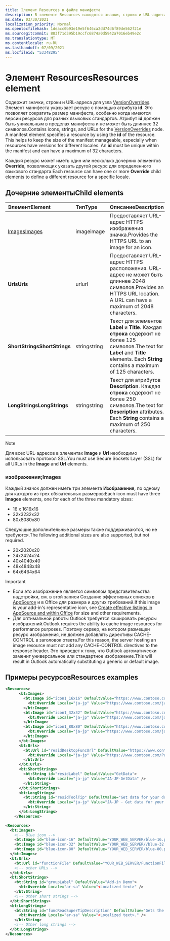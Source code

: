 ```yaml
---
title: Элемент Resources в файле манифеста
description: В элементе Resources находятся значки, строки и URL-адреса для узла VersionOverrides.
ms.date: 03/30/2021
localization_priority: Normal
ms.openlocfilehash: 1deacc0b93e19e5f646ca2dd74d6f89de562f21e
ms.sourcegitcommit: 883f71d395b19ccfc6874a0d5942a7016eb49e2c
ms.translationtype: MT
ms.contentlocale: ru-RU
ms.lasthandoff: 07/09/2021
ms.locfileid: "53348295"
---
```

# <a name="resources-element"></a><span data-ttu-id="198a4-103">Элемент Resources</span><span class="sxs-lookup"><span data-stu-id="198a4-103">Resources element</span></span>

<span data-ttu-id="198a4-p101">Содержит значки, строки и URL-адреса для узла [VersionOverrides](versionoverrides.md). Элемент манифеста указывает ресурс с помощью атрибута **id**. Это позволяет сократить размер манифеста, особенно когда имеются версии ресурсов для разных языковых стандартов. Атрибут **id** должен быть уникальным в пределах манифеста и не может быть длиннее 32 символов.</span><span class="sxs-lookup"><span data-stu-id="198a4-p101">Contains icons, strings, and URLs for the [VersionOverrides](versionoverrides.md) node. A manifest element specifies a resource by using the **id** of the resource. This helps to keep the size of the manifest manageable, especially when resources have versions for different locales. An **id** must be unique within the manifest and can have a maximum of 32 characters.</span></span>

<span data-ttu-id="198a4-108">Каждый ресурс может иметь один или несколько дочерних элементов **Override**, позволяющих указать другой ресурс для определенного языкового стандарта.</span><span class="sxs-lookup"><span data-stu-id="198a4-108">Each resource can have one or more **Override** child elements to define a different resource for a specific locale.</span></span>

## <a name="child-elements"></a><span data-ttu-id="198a4-109">Дочерние элементы</span><span class="sxs-lookup"><span data-stu-id="198a4-109">Child elements</span></span>

|  <span data-ttu-id="198a4-110">Элемент</span><span class="sxs-lookup"><span data-stu-id="198a4-110">Element</span></span> |  <span data-ttu-id="198a4-111">Тип</span><span class="sxs-lookup"><span data-stu-id="198a4-111">Type</span></span>  |  <span data-ttu-id="198a4-112">Описание</span><span class="sxs-lookup"><span data-stu-id="198a4-112">Description</span></span>  |
|:-----|:-----|:-----|
|  [<span data-ttu-id="198a4-113">Images</span><span class="sxs-lookup"><span data-stu-id="198a4-113">Images</span></span>](#images)            |  <span data-ttu-id="198a4-114">image</span><span class="sxs-lookup"><span data-stu-id="198a4-114">image</span></span>   |  <span data-ttu-id="198a4-115">Предоставляет URL-адрес HTTPS изображения значка.</span><span class="sxs-lookup"><span data-stu-id="198a4-115">Provides the HTTPS URL to an image for an icon.</span></span> |
|  <span data-ttu-id="198a4-116">**Urls**</span><span class="sxs-lookup"><span data-stu-id="198a4-116">**Urls**</span></span>                |  <span data-ttu-id="198a4-117">url</span><span class="sxs-lookup"><span data-stu-id="198a4-117">url</span></span>     |  <span data-ttu-id="198a4-p102">Предоставляет URL-адрес HTTPS расположения. URL-адрес не может быть длиннее 2048 символов.</span><span class="sxs-lookup"><span data-stu-id="198a4-p102">Provides an HTTPS URL location. A URL can have a maximum of 2048 characters.</span></span> |
|  <span data-ttu-id="198a4-120">**ShortStrings**</span><span class="sxs-lookup"><span data-stu-id="198a4-120">**ShortStrings**</span></span> |  <span data-ttu-id="198a4-121">string</span><span class="sxs-lookup"><span data-stu-id="198a4-121">string</span></span>  |  <span data-ttu-id="198a4-p103">Текст для элементов **Label** и **Title**. Каждая **строка** содержит не более 125 символов.</span><span class="sxs-lookup"><span data-stu-id="198a4-p103">The text for **Label** and **Title** elements. Each **String** contains a maximum of 125 characters.</span></span>|
|  <span data-ttu-id="198a4-124">**LongStrings**</span><span class="sxs-lookup"><span data-stu-id="198a4-124">**LongStrings**</span></span>  |  <span data-ttu-id="198a4-125">string</span><span class="sxs-lookup"><span data-stu-id="198a4-125">string</span></span>  | <span data-ttu-id="198a4-p104">Текст для атрибутов **Description**. Каждая **строка** содержит не более 250 символов.</span><span class="sxs-lookup"><span data-stu-id="198a4-p104">The text for **Description** attributes. Each **String** contains a maximum of 250 characters.</span></span>|

> [!NOTE]
> <span data-ttu-id="198a4-128">Для всех URL-адресов в элементах **Image** и **Url** необходимо использовать протокол SSL.</span><span class="sxs-lookup"><span data-stu-id="198a4-128">You must use Secure Sockets Layer (SSL) for all URLs in the **Image** and **Url** elements.</span></span>

### <a name="images"></a><span data-ttu-id="198a4-129">изображения;</span><span class="sxs-lookup"><span data-stu-id="198a4-129">Images</span></span>

<span data-ttu-id="198a4-130">Каждый значок должен иметь три элемента **Изображения,** по одному для каждого из трех обязательных размеров:</span><span class="sxs-lookup"><span data-stu-id="198a4-130">Each icon must have three **Images** elements, one for each of the three mandatory sizes:</span></span>

- <span data-ttu-id="198a4-131">16 x 16</span><span class="sxs-lookup"><span data-stu-id="198a4-131">16x16</span></span>
- <span data-ttu-id="198a4-132">32x32</span><span class="sxs-lookup"><span data-stu-id="198a4-132">32x32</span></span>
- <span data-ttu-id="198a4-133">80x80</span><span class="sxs-lookup"><span data-stu-id="198a4-133">80x80</span></span>

<span data-ttu-id="198a4-134">Следующие дополнительные размеры также поддерживаются, но не требуются.</span><span class="sxs-lookup"><span data-stu-id="198a4-134">The following additional sizes are also supported, but not required.</span></span>

- <span data-ttu-id="198a4-135">20x20</span><span class="sxs-lookup"><span data-stu-id="198a4-135">20x20</span></span>
- <span data-ttu-id="198a4-136">24x24</span><span class="sxs-lookup"><span data-stu-id="198a4-136">24x24</span></span>
- <span data-ttu-id="198a4-137">40x40</span><span class="sxs-lookup"><span data-stu-id="198a4-137">40x40</span></span>
- <span data-ttu-id="198a4-138">48x48</span><span class="sxs-lookup"><span data-stu-id="198a4-138">48x48</span></span>
- <span data-ttu-id="198a4-139">64x64</span><span class="sxs-lookup"><span data-stu-id="198a4-139">64x64</span></span>

> [!IMPORTANT]
>
> - <span data-ttu-id="198a4-140">Если это изображение является символом представительства надстройки, см. в этой записи Создание эффективных списков в [AppSource](/office/dev/store/create-effective-office-store-listings#create-an-icon-for-your-add-in) и в Office для размера и других требований.</span><span class="sxs-lookup"><span data-stu-id="198a4-140">If this image is your add-in's representative icon, see [Create effective listings in AppSource and within Office](/office/dev/store/create-effective-office-store-listings#create-an-icon-for-your-add-in) for size and other requirements.</span></span>
> - <span data-ttu-id="198a4-141">Для оптимальной работы Outlook требуется кэшировать ресурсы изображений.</span><span class="sxs-lookup"><span data-stu-id="198a4-141">Outlook requires the ability to cache image resources for performance purposes.</span></span> <span data-ttu-id="198a4-142">Поэтому сервер, на котором размещен ресурс изображения, не должен добавлять директивы CACHE-CONTROL в заголовок ответа.</span><span class="sxs-lookup"><span data-stu-id="198a4-142">For this reason, the server hosting an image resource must not add any CACHE-CONTROL directives to the response header.</span></span> <span data-ttu-id="198a4-143">Это приведет к тому, что Outlook автоматически заменит универсальное или стандартное изображение.</span><span class="sxs-lookup"><span data-stu-id="198a4-143">This will result in Outlook automatically substituting a generic or default image.</span></span>

## <a name="resources-examples"></a><span data-ttu-id="198a4-144">Примеры ресурсов</span><span class="sxs-lookup"><span data-stu-id="198a4-144">Resources examples</span></span>

```XML
<Resources>
      <bt:Images>
        <bt:Image id="icon1_16x16" DefaultValue="https://www.contoso.com/icon_default.png">
          <bt:Override Locale="ja-jp" Value="https://www.contoso.com/ja-jp16-icon_default.png" />
        </bt:Image>
        <bt:Image id="icon1_32x32" DefaultValue="https://www.contoso.com/icon_default.png">
          <bt:Override Locale="ja-jp" Value="https://www.contoso.com/ja-jp32-icon_default.png" />
        </bt:Image>
        <bt:Image id="icon1_80x80" DefaultValue="https://www.contoso.com/icon_default.png">
          <bt:Override Locale="ja-jp" Value="https://www.contoso.com/ja-jp80-icon_default.png" />
        </bt:Image>
      </bt:Images>
      <bt:Urls>
        <bt:Url id="residDesktopFuncUrl" DefaultValue="https://www.contoso.com/Pages/Home.aspx">
          <bt:Override Locale="ja-jp" Value="https://www.contoso.com/Pages/Home.aspx" />
        </bt:Url>
      </bt:Urls>
      <bt:ShortStrings>
        <bt:String id="residLabel" DefaultValue="GetData">
          <bt:Override Locale="ja-jp" Value="JA-JP-GetData" />
        </bt:String>
      </bt:ShortStrings>
      <bt:LongStrings>
        <bt:String id="residToolTip" DefaultValue="Get data for your document.">
          <bt:Override Locale="ja-jp" Value="JA-JP - Get data for your document." />
        </bt:String>
      </bt:LongStrings>
    </Resources>
```

```xml
<Resources>
  <bt:Images>
    <!-- Blue icon -->
    <bt:Image id="blue-icon-16" DefaultValue="YOUR_WEB_SERVER/blue-16.png"/>
    <bt:Image id="blue-icon-32" DefaultValue="YOUR_WEB_SERVER//blue-32.png"/>
    <bt:Image id="blue-icon-80" DefaultValue="YOUR_WEB_SERVER/blue-80.png"/>
  </bt:Images>
  <bt:Urls>
    <bt:Url id="functionFile" DefaultValue="YOUR_WEB_SERVER/FunctionFile/Functions.html"/>
    <!-- other URLs -->
  </bt:Urls>
  <bt:ShortStrings>
    <bt:String id="groupLabel" DefaultValue="Add-in Demo">
      <bt:Override Locale="ar-sa" Value="<Localized text>" />
    </bt:String>
    <!-- Other short strings -->
  </bt:ShortStrings>
  <bt:LongStrings>
    <bt:String id="funcReadSuperTipDescription" DefaultValue="Gets the subject of the message or appointment.">
      <bt:Override Locale="ar-sa" Value="<Localized text>." />
    </bt:String>
    <!-- Other long strings -->
  </bt:LongStrings>
</Resources>
```
